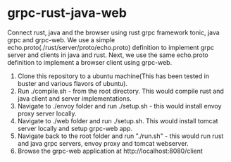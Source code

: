 # grpc-rust-java-web
Connect rust, java and the browser using rust grpc framework tonic, java grpc and grpc-web. We use a simple echo.proto(./rust/server/proto/echo.proto) definition to implement grpc server and clients in java and rust. Next, we use the same echo.proto definition to implement a browser client using grpc-web. 


1) Clone this repository to a ubuntu machine(This has been tested in buster and various flavors of ubuntu).
2) Run ./compile.sh - from the root directory. This would compile rust and java client and server implementations.
3) Navigate to ./envoy folder and run ./setup.sh - this would install envoy proxy server locally.
4) Navigate to ./web folder and run ./setup.sh. This would install tomcat server locally and setup grpc-web app.
5) Navigate back to the root folder and run "./run.sh" - this would run rust and java grpc servers, envoy proxy and tomcat webserver.
6) Browse the grpc-web application at http://localhost:8080/client

